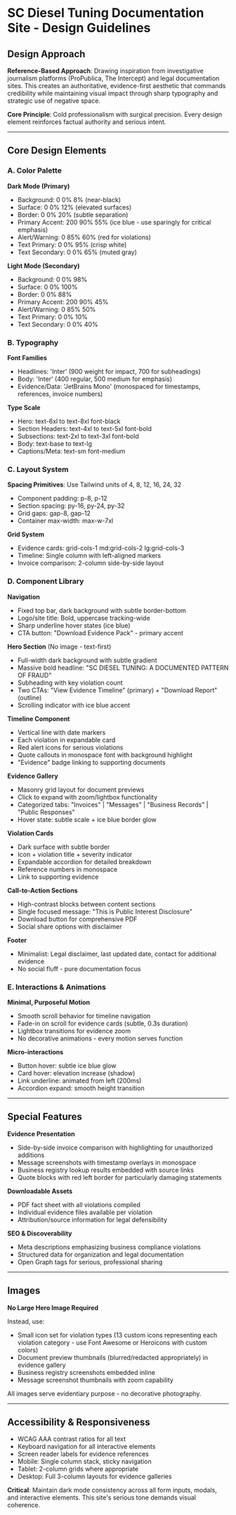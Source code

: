 # SC Diesel Tuning Documentation Site - Design Guidelines

## Design Approach
**Reference-Based Approach**: Drawing inspiration from investigative journalism platforms (ProPublica, The Intercept) and legal documentation sites. This creates an authoritative, evidence-first aesthetic that commands credibility while maintaining visual impact through sharp typography and strategic use of negative space.

**Core Principle**: Cold professionalism with surgical precision. Every design element reinforces factual authority and serious intent.

---

## Core Design Elements

### A. Color Palette

**Dark Mode (Primary)**
- Background: 0 0% 8% (near-black)
- Surface: 0 0% 12% (elevated surfaces)
- Border: 0 0% 20% (subtle separation)
- Primary Accent: 200 90% 55% (ice blue - use sparingly for critical emphasis)
- Alert/Warning: 0 85% 60% (red for violations)
- Text Primary: 0 0% 95% (crisp white)
- Text Secondary: 0 0% 65% (muted gray)

**Light Mode (Secondary)**
- Background: 0 0% 98%
- Surface: 0 0% 100%
- Border: 0 0% 88%
- Primary Accent: 200 90% 45%
- Alert/Warning: 0 85% 50%
- Text Primary: 0 0% 10%
- Text Secondary: 0 0% 40%

### B. Typography

**Font Families**
- Headlines: 'Inter' (900 weight for impact, 700 for subheadings)
- Body: 'Inter' (400 regular, 500 medium for emphasis)
- Evidence/Data: 'JetBrains Mono' (monospaced for timestamps, references, invoice numbers)

**Type Scale**
- Hero: text-6xl to text-8xl font-black
- Section Headers: text-4xl to text-5xl font-bold
- Subsections: text-2xl to text-3xl font-bold
- Body: text-base to text-lg
- Captions/Meta: text-sm font-medium

### C. Layout System

**Spacing Primitives**: Use Tailwind units of 4, 8, 12, 16, 24, 32
- Component padding: p-8, p-12
- Section spacing: py-16, py-24, py-32
- Grid gaps: gap-8, gap-12
- Container max-width: max-w-7xl

**Grid System**
- Evidence cards: grid-cols-1 md:grid-cols-2 lg:grid-cols-3
- Timeline: Single column with left-aligned markers
- Invoice comparison: 2-column side-by-side layout

### D. Component Library

**Navigation**
- Fixed top bar, dark background with subtle border-bottom
- Logo/site title: Bold, uppercase tracking-wide
- Sharp underline hover states (ice blue)
- CTA button: "Download Evidence Pack" - primary accent

**Hero Section** (No image - text-first)
- Full-width dark background with subtle gradient
- Massive bold headline: "SC DIESEL TUNING: A DOCUMENTED PATTERN OF FRAUD"
- Subheading with key violation count
- Two CTAs: "View Evidence Timeline" (primary) + "Download Report" (outline)
- Scrolling indicator with ice blue accent

**Timeline Component**
- Vertical line with date markers
- Each violation in expandable card
- Red alert icons for serious violations
- Quote callouts in monospace font with background highlight
- "Evidence" badge linking to supporting documents

**Evidence Gallery**
- Masonry grid layout for document previews
- Click to expand with zoom/lightbox functionality
- Categorized tabs: "Invoices" | "Messages" | "Business Records" | "Public Responses"
- Hover state: subtle scale + ice blue border glow

**Violation Cards**
- Dark surface with subtle border
- Icon + violation title + severity indicator
- Expandable accordion for detailed breakdown
- Reference numbers in monospace
- Link to supporting evidence

**Call-to-Action Sections**
- High-contrast blocks between content sections
- Single focused message: "This is Public Interest Disclosure"
- Download button for comprehensive PDF
- Social share options with disclaimer

**Footer**
- Minimalist: Legal disclaimer, last updated date, contact for additional evidence
- No social fluff - pure documentation focus

### E. Interactions & Animations

**Minimal, Purposeful Motion**
- Smooth scroll behavior for timeline navigation
- Fade-in on scroll for evidence cards (subtle, 0.3s duration)
- Lightbox transitions for evidence zoom
- No decorative animations - every motion serves function

**Micro-interactions**
- Button hover: subtle ice blue glow
- Card hover: elevation increase (shadow)
- Link underline: animated from left (200ms)
- Accordion expand: smooth height transition

---

## Special Features

**Evidence Presentation**
- Side-by-side invoice comparison with highlighting for unauthorized additions
- Message screenshots with timestamp overlays in monospace
- Business registry lookup results embedded with source links
- Quote blocks with red left border for particularly damaging statements

**Downloadable Assets**
- PDF fact sheet with all violations compiled
- Individual evidence files available per violation
- Attribution/source information for legal defensibility

**SEO & Discoverability**
- Meta descriptions emphasizing business compliance violations
- Structured data for organization and legal documentation
- Open Graph tags for serious, professional sharing

---

## Images

**No Large Hero Image Required**

Instead, use:
- Small icon set for violation types (13 custom icons representing each violation category - use Font Awesome or Heroicons with custom colors)
- Document preview thumbnails (blurred/redacted appropriately) in evidence gallery
- Business registry screenshots embedded inline
- Message screenshot thumbnails with zoom capability

All images serve evidentiary purpose - no decorative photography.

---

## Accessibility & Responsiveness

- WCAG AAA contrast ratios for all text
- Keyboard navigation for all interactive elements
- Screen reader labels for evidence references
- Mobile: Single column stack, sticky navigation
- Tablet: 2-column grids where appropriate
- Desktop: Full 3-column layouts for evidence galleries

**Critical**: Maintain dark mode consistency across all form inputs, modals, and interactive elements. This site's serious tone demands visual coherence.